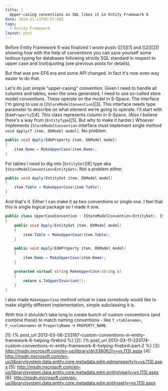 ```yaml
---
title: |
  Upper-casing conventions as SQL likes it in Entity Framework 6
date: 2014-11-11T05:57:00Z
tags:
  - Entity Framework
layout: post
---
```

Before Entity Framework 6 was finalized I wrote posts ([[1]][1] and [[2]][2]) showing how with the help of conventions you can save yourself some tedious typing for databases following strictly SQL standard in respect to upper case and (not)quoting (see previous posts for details).

But that was pre-EF6 era and some API changed. In fact it's now even way easier to do that.

<!-- excerpt -->

Let's do just simple "upper-casing" convention. Given I need to handle all columns and tables, even the ones generated, I need to use so-called store model conventions. These operate on the model in S-Space. The interface I'm going to use is [`IStoreModelConvention`][3]. This interface needs type parameter to describe on what element we're going to operate. I'll start with [`EdmProperty`][4]. This class represents column in S-Space. (Also I believe there's a way from [`EntityType`][5]. But why to make it harder.) Whoever implements `IStoreModelConvention` interface must implement single method `void Apply(T item, DbModel model)`. No problem.

```csharp
public void Apply(EdmProperty item, DbModel model)
{
	item.Name = MakeUpperCase(item.Name);
}
```  

For tables I need to dig into [`EntitySet`][6] type aka `IStoreModelConvention<EntitySet>`. Not a problem either.

```csharp
public void Apply(EntitySet item, DbModel model)
{
	item.Table = MakeUpperCase(item.Table);
}
```

And that's it. Either I can make it as two conventions or single one. I feel that this is single logical package so I made it one.

```csharp
public class UpperCaseConvention : IStoreModelConvention<EntitySet>, IStoreModelConvention<EdmProperty>
{
	public void Apply(EntitySet item, DbModel model)
	{
		item.Table = MakeUpperCase(item.Table);
	}

	public void Apply(EdmProperty item, DbModel model)
	{
		item.Name = MakeUpperCase(item.Name);
	}

	protected virtual string MakeUpperCase(string s)
	{
		return s.ToUpperInvariant();
	}
}
```

I also made `MakeUpperCase` method virtual in case somebody would like to make slightly different implementation, simple subclassing it is.

With this it shouldn't take long to create bunch of custom conventions (and combine these) to match naming conventions - like `T_<tablename>`, `F_<columnname>` or `PropertyName` -> `PROPERTY_NAME`.  

[1]: {% post_url 2013-03-06-233167-custom-conventions-in-entity-framework-6-helping-firebird %}
[2]: {% post_url 2013-03-11-233174-custom-conventions-in-entity-framework-6-helping-firebird-part-2 %}
[3]: http://msdn.microsoft.com/en-us/library/dn338062(v=vs.113).aspx
[4]: http://msdn.microsoft.com/en-us/library/system.data.entity.core.metadata.edm.edmproperty(v=vs.113).aspx
[5]: http://msdn.microsoft.com/en-us/library/system.data.entity.core.metadata.edm.entitytype(v=vs.113).aspx
[6]: http://msdn.microsoft.com/en-us/library/system.data.entity.core.metadata.edm.entityset(v=vs.113).aspx
